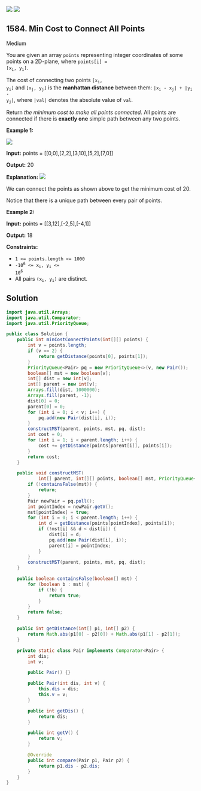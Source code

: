 [![](https://img.shields.io/github/stars/javadev/LeetCode-in-Java?label=Stars&style=flat-square)](https://github.com/javadev/LeetCode-in-Java)
[![](https://img.shields.io/github/forks/javadev/LeetCode-in-Java?label=Fork%20me%20on%20GitHub%20&style=flat-square)](https://github.com/javadev/LeetCode-in-Java/fork)

## 1584\. Min Cost to Connect All Points

Medium

You are given an array `points` representing integer coordinates of some points on a 2D-plane, where <code>points[i] = [x<sub>i</sub>, y<sub>i</sub>]</code>.

The cost of connecting two points <code>[x<sub>i</sub>, y<sub>i</sub>]</code> and <code>[x<sub>j</sub>, y<sub>j</sub>]</code> is the **manhattan distance** between them: <code>|x<sub>i</sub> - x<sub>j</sub>| + |y<sub>i</sub> - y<sub>j</sub>|</code>, where `|val|` denotes the absolute value of `val`.

Return _the minimum cost to make all points connected._ All points are connected if there is **exactly one** simple path between any two points.

**Example 1:**

![](https://assets.leetcode.com/uploads/2020/08/26/d.png)

**Input:** points = \[\[0,0],[2,2],[3,10],[5,2],[7,0]]

**Output:** 20

**Explanation:** ![](https://assets.leetcode.com/uploads/2020/08/26/c.png)

We can connect the points as shown above to get the minimum cost of 20.

Notice that there is a unique path between every pair of points.

**Example 2:**

**Input:** points = \[\[3,12],[-2,5],[-4,1]]

**Output:** 18

**Constraints:**

*   `1 <= points.length <= 1000`
*   <code>-10<sup>6</sup> <= x<sub>i</sub>, y<sub>i</sub> <= 10<sup>6</sup></code>
*   All pairs <code>(x<sub>i</sub>, y<sub>i</sub>)</code> are distinct.

## Solution

```java
import java.util.Arrays;
import java.util.Comparator;
import java.util.PriorityQueue;

public class Solution {
    public int minCostConnectPoints(int[][] points) {
        int v = points.length;
        if (v == 2) {
            return getDistance(points[0], points[1]);
        }
        PriorityQueue<Pair> pq = new PriorityQueue<>(v, new Pair());
        boolean[] mst = new boolean[v];
        int[] dist = new int[v];
        int[] parent = new int[v];
        Arrays.fill(dist, 1000000);
        Arrays.fill(parent, -1);
        dist[0] = 0;
        parent[0] = 0;
        for (int i = 0; i < v; i++) {
            pq.add(new Pair(dist[i], i));
        }
        constructMST(parent, points, mst, pq, dist);
        int cost = 0;
        for (int i = 1; i < parent.length; i++) {
            cost += getDistance(points[parent[i]], points[i]);
        }
        return cost;
    }

    public void constructMST(
            int[] parent, int[][] points, boolean[] mst, PriorityQueue<Pair> pq, int[] dist) {
        if (!containsFalse(mst)) {
            return;
        }
        Pair newPair = pq.poll();
        int pointIndex = newPair.getV();
        mst[pointIndex] = true;
        for (int i = 0; i < parent.length; i++) {
            int d = getDistance(points[pointIndex], points[i]);
            if (!mst[i] && d < dist[i]) {
                dist[i] = d;
                pq.add(new Pair(dist[i], i));
                parent[i] = pointIndex;
            }
        }
        constructMST(parent, points, mst, pq, dist);
    }

    public boolean containsFalse(boolean[] mst) {
        for (boolean b : mst) {
            if (!b) {
                return true;
            }
        }
        return false;
    }

    public int getDistance(int[] p1, int[] p2) {
        return Math.abs(p1[0] - p2[0]) + Math.abs(p1[1] - p2[1]);
    }

    private static class Pair implements Comparator<Pair> {
        int dis;
        int v;

        public Pair() {}

        public Pair(int dis, int v) {
            this.dis = dis;
            this.v = v;
        }

        public int getDis() {
            return dis;
        }

        public int getV() {
            return v;
        }

        @Override
        public int compare(Pair p1, Pair p2) {
            return p1.dis - p2.dis;
        }
    }
}
```